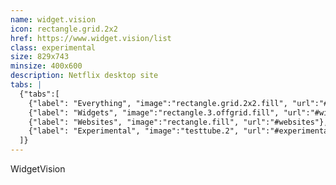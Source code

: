 ```yaml
---
name: widget.vision
icon: rectangle.grid.2x2
href: https://www.widget.vision/list
class: experimental
size: 829x743
minsize: 400x600
description: Netflix desktop site
tabs: |
  {"tabs":[
    {"label": "Everything", "image":"rectangle.grid.2x2.fill", "url":"#"},
    {"label": "Widgets", "image":"rectangle.3.offgrid.fill", "url":"#widgets"},
    {"label": "Websites", "image":"rectangle.fill", "url":"#websites"},
    {"label": "Experimental", "image":"testtube.2", "url":"#experimental"},
  ]}
---
```

WidgetVision
